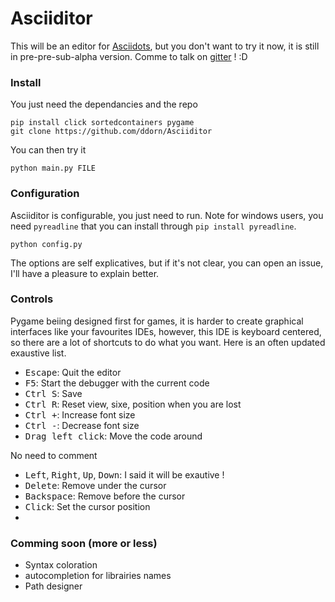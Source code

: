 # Asciiditor
This will be an editor for [Asciidots](www.github.com/aaronduino/asciidots), but you don't want to try it now, it is still in pre-pre-sub-alpha version.
Comme to talk on [gitter](https://gitter.im/asciidots/Lobby) ! :D 

### Install

You just need the dependancies and the repo
    
    pip install click sortedcontainers pygame
    git clone https://github.com/ddorn/Asciiditor
    
You can then try it

    python main.py FILE
    
### Configuration

Asciiditor is configurable, you just need to run. Note for windows users, you need `pyreadline` that you can install through `pip install pyreadline`.
    
    python config.py
    
The options are self explicatives, but if it's not clear, you can open an issue, 
I'll have a pleasure to explain better.
 
### Controls

Pygame beiing designed first for games, it is harder to create 
graphical interfaces like your favourites IDEs, 
however, this IDE is keyboard centered, so there are a lot of shortcuts to 
do what you want. Here is an often updated exaustive list.

- <kbd>Escape</kbd>: Quit the editor
- <kbd>F5</kbd>: Start the debugger with the current code
- <kbd>Ctrl S</kbd>: Save
- <kbd>Ctrl R</kbd>: Reset view, sixe, position when you are lost
- <kbd>Ctrl +</kbd>: Increase font size
- <kbd>Ctrl -</kbd>: Decrease font size
- <kbd>Drag left click</kbd>: Move the code around

No need to comment
- <kbd>Left</kbd>, <kbd>Right</kbd>, <kbd>Up</kbd>, <kbd>Down</kbd>: I said it will be exautive !
- <kbd>Delete</kbd>: Remove under the cursor 
- <kbd>Backspace</kbd>: Remove before the cursor
- <kbd>Click</kbd>: Set the cursor position
- <kbd>


### Comming soon (more or less)

- Syntax coloration
- autocompletion for librairies names
- Path designer
